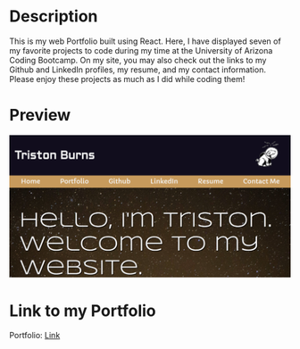 # Description
This is my web Portfolio built using React. Here, I have displayed seven of my favorite projects to code during my time at the University
of Arizona Coding Bootcamp. On my site, you may also check out the links to my Github and LinkedIn profiles, my resume, and my contact information.
Please enjoy these projects as much as I did while coding them!

# Preview
![Link](./reactportfolio.png)

# Link to my Portfolio

Portfolio: [Link](https://tcb-react-portfolio.herokuapp.com/)
